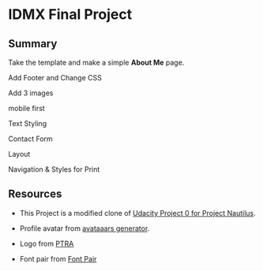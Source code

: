 # IDMX Final Project

## Summary

Take the template and make a simple **About Me** page.

Add Footer and Change CSS

Add 3 images

mobile first

Text Styling

Contact Form

Layout

Navigation & Styles for Print

## Resources

- This Project is a modified clone of [Udacity Project 0 for Project Nautilus](https://github.com/udacity/project-nautilus-project-0).

- Profile avatar from [avataaars generator](https://getavataaars.com/).

- Logo from [PTRA](https://pixabay.com/en/logo-origami-bird-flying-blue-1913689/)

- Font pair from [Font Pair](https://fontpair.co/fonts/work-sans)
